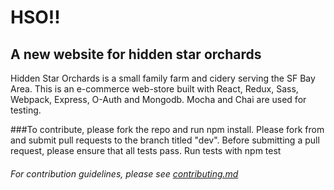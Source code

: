 # HSO!!
##  A new website for hidden star orchards
Hidden Star Orchards is a small family farm and cidery serving the SF Bay Area. 
This is an e-commerce web-store built with React, Redux, Sass, Webpack, Express, O-Auth and Mongodb. Mocha and Chai are used for testing.

###To contribute, please fork the repo and run npm install. 
Please fork from and submit pull requests to the branch titled "dev".
Before submitting a pull request, please ensure that all tests pass. 
Run tests with npm test

###### For contribution guidelines, please see <a href="https://github.com/itsmed/HSO/blob/master/contributing.md">contributing.md</a>
